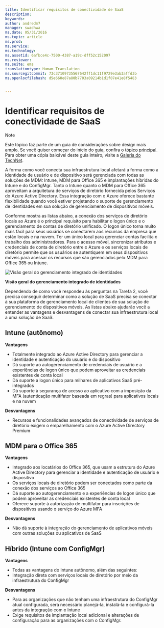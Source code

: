 ```yaml
---
title: Identificar requisitos de conectividade de SaaS
description: 
keywords: 
author: andredm7
manager: swadhwa
ms.date: 05/31/2016
ms.topic: article
ms.prod: 
ms.service: 
ms.technology: 
ms.assetid: 6afbce4c-7500-4387-a19c-dff52c152097
ms.reviewer: 
ms.suite: ems
translationtype: Human Translation
ms.sourcegitcommit: 73c37109735567642ff1dc11f9729e3ab3affd3b
ms.openlocfilehash: d5e660e87a80b7703a09214b1d1f07e41e8f5483


---
```


# Identificar requisitos de conectividade de SaaS

>[!NOTE]
>Este tópico faz parte de um guia de considerações sobre design mais amplo. Se você quiser começar do início do guia, confira o [tópico principal](mdm-design-considerations-guide.md). Para obter uma cópia baixável deste guia inteiro, visite a [Galeria do TechNet](https://gallery.technet.microsoft.com/Mobile-Device-Management-7d401582).

A forma como você conecta sua infraestrutura local afetará a forma como a identidade de usuário e de dispositivo será gerenciada com todas as soluções de MDM: Intune, MDM para Office 365 e implantações híbridas do Intune e do ConfigMgr. Tanto o Intune quanto o MDM para Office 365 aproveitam a arquitetura de serviços de diretório fornecida pelos Serviços do Azure Active Directory. Essa integração com o Azure oferece bastante flexibilidade quando você estiver projetando o suporte de gerenciamento de identidades em sua solução de gerenciamento de dispositivos móveis.

Conforme mostra as listas abaixo, a conexão dos serviços de diretório locais ao Azure é o principal requisito para habilitar o logon único e o gerenciamento de contas de diretório unificado. O logon único torna muito mais fácil para seus usuários se conectarem aos recursos da empresa que estão locais e na nuvem. Ter um único local para gerenciar contas facilita o trabalho dos administradores. Para o acesso móvel, sincronizar atributos e credenciais de conta de diretório entre o Azure e os serviços locais de diretório permite que os usuários se autentiquem em seus dispositivos móveis para acessar os recursos que são gerenciados pelo MDM para Office 365 ou Intune.

![Visão geral do gerenciamento integrado de identidades](./media/MDM_Figure_15.png)

**Visão geral do gerenciamento integrado de identidades**

Dependendo de como você respondeu às perguntas na Tarefa 2, você precisa conseguir determinar como a solução de SaaS precisa se conectar à sua plataforma de gerenciamento local de clientes de sua solução de gerenciamento de dispositivos móveis. As listas abaixo ajudarão você a entender as vantagens e desvantagens de conectar sua infraestrutura local a uma solução de SaaS.

## Intune (autônomo)

**Vantagens**

- Totalmente integrado ao Azure Active Directory para gerenciar a identidade e autenticação do usuário e do dispositivo
- Dá suporte ao autogerenciamento de credenciais de usuário e a experiências de logon único que podem aproveitar as credenciais existentes de conta local
- Dá suporte a logon único para milhares de aplicativos SaaS pré-integrados
- Dá suporte à segurança de acesso ao aplicativo com a imposição da MFA (autenticação multifator baseada em regras) para aplicativos locais e na nuvem

**Desvantagens**

- Recursos e funcionalidades avançados de conectividade de serviços de diretório exigem o emparelhamento com o Azure Active Directory Premium

## MDM para o Office 365

**Vantagens**

- Integrado aos locatários do Office 365, que usam a estrutura do Azure Active Directory para gerenciar a identidade e autenticação de usuário e dispositivo
- Os serviços locais de diretório podem ser conectados como parte da conexão dos serviços ao Office 365
- Dá suporte ao autogerenciamento e a experiências de logon único que podem aproveitar as credenciais existentes de conta local
- Oferece suporte à autorização de multifator para inscrições de dispositivos usando o serviço do Azure MFA

**Desvantagens**

- Não dá suporte à integração do gerenciamento de aplicativos móveis com outras soluções ou aplicativos de SaaS

## Híbrido (Intune com ConfigMgr)

**Vantagens**

- Todas as vantagens do Intune autônomo, além das seguintes:
 - Integração direta com serviços locais de diretório por meio da infraestrutura do ConfigMgr

**Desvantagens**

- Para as organizações que não tenham uma infraestrutura do ConfigMgr atual configurada, será necessário planejá-la, instalá-la e configurá-la antes da integração com o Intune
- Exige requisitos de implantação local adicional e alterações de configuração para as organizações com o ConfigMgr.


<!--HONumber=Jun16_HO4-->


